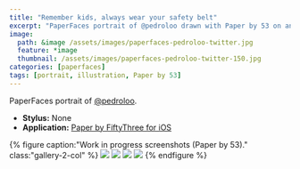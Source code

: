 ```yaml
---
title: "Remember kids, always wear your safety belt"
excerpt: "PaperFaces portrait of @pedroloo drawn with Paper by 53 on an iPad."
image: 
  path: &image /assets/images/paperfaces-pedroloo-twitter.jpg 
  feature: *image
  thumbnail: /assets/images/paperfaces-pedroloo-twitter-150.jpg
categories: [paperfaces]
tags: [portrait, illustration, Paper by 53]
---
```


PaperFaces portrait of [@pedroloo](https://twitter.com/pedroloo).

* **Stylus:** None
* **Application:** [Paper by FiftyThree for iOS](http://www.fiftythree.com/paper)

{% figure caption:"Work in progress screenshots (Paper by 53)." class:"gallery-2-col" %}
[![](/assets/images/paperfaces-pedroloo-process-1-600.jpg)](/assets/images/paperfaces-pedroloo-process-1-lg.jpg)
[![](/assets/images/paperfaces-pedroloo-process-2-600.jpg)](/assets/images/paperfaces-pedroloo-process-2-lg.jpg)
[![](/assets/images/paperfaces-pedroloo-process-3-600.jpg)](/assets/images/paperfaces-pedroloo-process-3-lg.jpg)
[![](/assets/images/paperfaces-pedroloo-process-4-600.jpg)](/assets/images/paperfaces-pedroloo-process-4-lg.jpg)
{% endfigure %}
